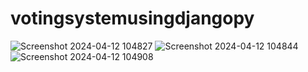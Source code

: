 # votingsystemusingdjangopy

![Screenshot 2024-04-12 104827](https://github.com/BK-Rahul-2003/votingsystemusingdjangopy/assets/166785279/a1390d4a-8346-4fb1-85ba-13b1df3c614c)
![Screenshot 2024-04-12 104844](https://github.com/BK-Rahul-2003/votingsystemusingdjangopy/assets/166785279/9c760e90-3deb-4ffb-93d9-b132a6f100ca)
![Screenshot 2024-04-12 104908](https://github.com/BK-Rahul-2003/votingsystemusingdjangopy/assets/166785279/7911282d-16d1-431a-ad12-aae6fa631f3c)
